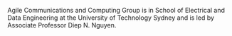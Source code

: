 Agile Communications and Computing Group is in School of Electrical and Data Engineering at the University of Technology Sydney and is led by Associate Professor Diep N. Nguyen.
